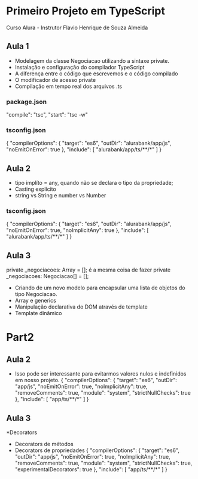 # Primeiro Projeto em TypeScript
Curso Alura - Instrutor Flavio Henrique de Souza Almeida

## Aula 1
* Modelagem da classe Negociacao utilizando a sintaxe private.
* Instalação e configuração do compilador TypeScript
* A diferença entre o código que escrevemos e o código compilado
* O modificador de acesso private
* Compilação em tempo real dos arquivos .ts

### package.json
  "compile": "tsc",
  "start": "tsc -w"

### tsconfig.json
{
  "compilerOptions": {
    "target": "es6",
    "outDir": "alurabank/app/js",
    "noEmitOnError": true 
    },
  "include": [
    "alurabank/app/ts/**/*"
  ]
}

## Aula 2
* tipo implíto = any, quando não se declara o tipo da propriedade;
* Casting explícito
* string vs String e number vs Number

### tsconfig.json
{
  "compilerOptions": {
    "target": "es6",
    "outDir": "alurabank/app/js",
    "noEmitOnError": true,
    "noImplicitAny": true
    },
  "include": [
    "alurabank/app/ts/**/*"
  ]
}

## Aula 3
private _negociacoes: Array<Negociacao> = [];
é a mesma coisa de fazer
private _negociacoes: Negociacao[] = [];
* Criando de um novo modelo para encapsular uma lista de objetos do tipo Negociacao.
* Array e generics
* Manipulação declarativa do DOM através de template
* Template dinâmico

# Part2

## Aula 2
* Isso pode ser interessante para evitarmos valores nulos e indefinidos em nosso projeto.
{
    "compilerOptions": {
        "target": "es6",
        "outDir": "app/js",
        "noEmitOnError": true, 
        "noImplicitAny": true,
        "removeComments": true,
        "module": "system",
        "strictNullChecks": true
    },
    "include": [
        "app/ts/**/*"
    ]
}

## Aula 3
*Decorators
  * Decorators de métodos
  * Decorators de propriedades
{
    "compilerOptions": {
        "target": "es6",
        "outDir": "app/js",
        "noEmitOnError": true,
        "noImplicitAny": true,
        "removeComments": true,
        "module": "system",
        "strictNullChecks": true,
        "experimentalDecorators": true
    },
    "include": [
        "app/ts/**/*"
    ]
}